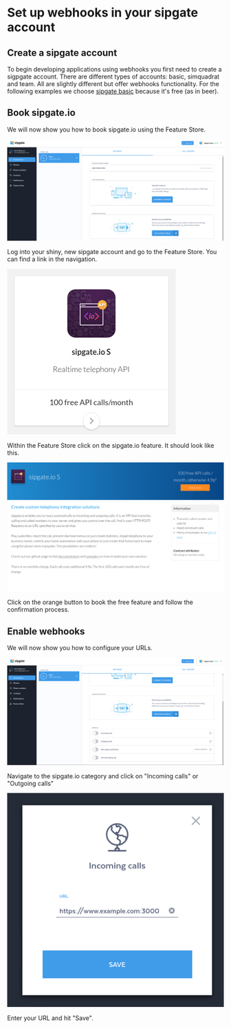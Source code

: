 # Set up webhooks in your sipgate account

## Create a sipgate account

To begin developing applications using webhooks you first need to create a sigpgate account. There are different types of accounts: basic, simquadrat and team. All are slightly different but offer webhooks functionality. For the following examples we choose [sipgate basic](https://www.sipgatebasic.co.uk) because it's free (as in beer).

## Book sipgate.io

We will now show you how to book sipgate.io using the Feature Store.

![Book sipgate.io](../img/configure-sipgate-io-step1.png)

Log into your shiny, new sipgate account and go to the Feature Store. You can find a link in the navigation.

![Within the Feature Store click on the sipgate.io feature. It should look like this.](../img/configure-sipgate-io-step2.png)

Within the Feature Store click on the sipgate.io feature. It should look like this.

![Click on the orange button to book the free feature and follow the confirmation process.](../img/configure-sipgate-io-step3.png)

Click on the orange button to book the free feature and follow the confirmation process.

## Enable webhooks

We will now show you how to configure your URLs.

![Navigate to the sipgate.io category and click on "Incoming calls" or "Outgoing calls".](../img/configure-sipgate-io-step4.png)

Navigate to the sipgate.io category and click on "Incoming calls" or "Outgoing calls"

![Enter your URL and hit "Save".](../img/configure-sipgate-io-step5.png)

Enter your URL and hit "Save".
